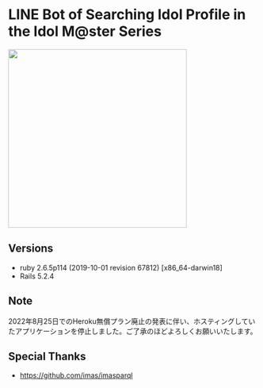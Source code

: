 # LINE Bot of Searching Idol Profile in the Idol M@ster Series
<img src="https://user-images.githubusercontent.com/23295874/70140941-3b7d4080-16d9-11ea-939a-44bb482ad167.png" width="360">

## Versions
- ruby 2.6.5p114 (2019-10-01 revision 67812) [x86_64-darwin18]
- Rails 5.2.4

## Note

2022年8月25日でのHeroku無償プラン廃止の発表に伴い、ホスティングしていたアプリケーションを停止しました。ご了承のほどよろしくお願いいたします。

## Special Thanks 
- https://github.com/imas/imasparql
